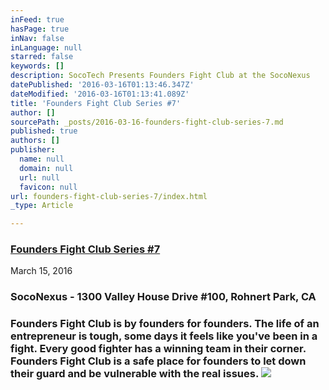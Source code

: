 ```yaml
---
inFeed: true
hasPage: true
inNav: false
inLanguage: null
starred: false
keywords: []
description: SocoTech Presents Founders Fight Club at the SocoNexus
datePublished: '2016-03-16T01:13:46.347Z'
dateModified: '2016-03-16T01:13:41.089Z'
title: 'Founders Fight Club Series #7'
author: []
sourcePath: _posts/2016-03-16-founders-fight-club-series-7.md
published: true
authors: []
publisher:
  name: null
  domain: null
  url: null
  favicon: null
url: founders-fight-club-series-7/index.html
_type: Article

---
```

### [Founders Fight Club Series \#7][0]

March 15, 2016

### SocoNexus - 1300 Valley House Drive \#100, Rohnert Park, CA 

### Founders Fight Club is by founders for founders.  The life of an entrepreneur is tough, some days it feels like you've been in a fight. Every good fighter has a winning team in their corner. Founders Fight Club is a safe place for founders to let down their guard and be vulnerable with the real issues. ![](https://the-grid-user-content.s3-us-west-2.amazonaws.com/5f66e87b-e066-4634-8a7f-43e2413bd4a8.jpg)

[0]: http://www.meetup.com/socotech/events/228788803/